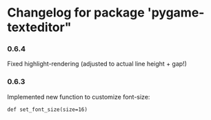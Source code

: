 # Changelog for package 'pygame-texteditor"

### 0.6.4

Fixed highlight-rendering (adjusted to actual line height + gap!)

### 0.6.3

Implemented new function to customize font-size: 

```
def set_font_size(size=16)
```

